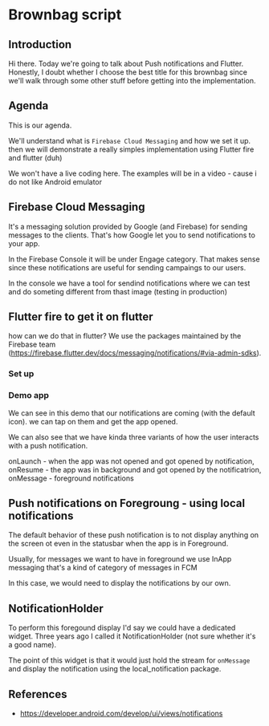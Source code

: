 # Brownbag script

## Introduction

Hi there. Today we're going to talk about Push notifications and Flutter.
Honestly, I doubt whether I choose the best title for this brownbag since we'll walk through some other stuff before
getting into the implementation.

## Agenda

This is our agenda.

We'll understand what is `Firebase Cloud Messaging` and how we set it up.
then we will demonstrate a really simples implementation using Flutter fire and flutter (duh)

We won't have a live coding here. The examples will be in a video
    - cause i do not like Android emulator

## Firebase Cloud Messaging

It's a messaging solution provided by Google (and Firebase) for sending messages to the clients. That's how Google let
you to send notifications to your app.

In the Firebase Console it will be under Engage category.
That makes sense since these notifications are useful for sending campaings to our users.

In the console we have a tool for sendind notifications where we can test and do someting different from thast image
(testing in production)

## Flutter fire to get it on flutter
how can we do that in flutter? We use the packages maintained by the Firebase team (https://firebase.flutter.dev/docs/messaging/notifications/#via-admin-sdks).

### Set up

### Demo app
We can see in this demo that our notifications are coming (with the default icon). we can tap on them and get the app
opened.

We can also see that we have kinda three variants of how the user interacts with a push notification.

onLaunch - when the app was not opened and got opened by notification, onResume - the app was in background and got
opened by the notificatrion, onMessage - foreground notifications

## Push notifications on Foregroung - using local notifications
The default behavior of these push notification is to not display anything on the screen ot even in the statusbar when
the app is in Foreground.

Usually, for messages we want to have in foreground we use InApp messaging that's a kind of category of messages in FCM

In this case, we would need to display the notifications by our own.

## NotificationHolder
To perform this foregound display I'd say we could have a dedicated widget. Three years ago I called it
NotificationHolder (not sure whether it's a good name).

The point of this widget is that it would just hold the stream for `onMessage` and display the notification using the
local_notification package.


## References
- https://developer.android.com/develop/ui/views/notifications
